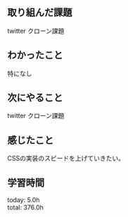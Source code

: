 ## 取り組んだ課題
 twitter クローン課題
## わかったこと
 特になし
## 次にやること
 twitter クローン課題
## 感じたこと
 CSSの実装のスピードを上げていきたい。
## 学習時間
today: 5.0h   
total: 376.0h